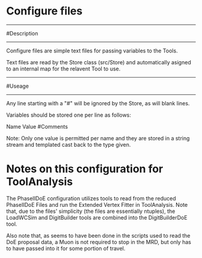 # Configure files

***********************
#Description
**********************

Configure files are simple text files for passing variables to the Tools.

Text files are read by the Store class (src/Store) and automatically asigned to an internal map for the relavent Tool to use.


************************
#Useage
************************

Any line starting with a "#" will be ignored by the Store, as will blank lines.

Variables should be stored one per line as follows:


Name Value #Comments 


Note: Only one value is permitted per name and they are stored in a string stream and templated cast back to the type given.


# Notes on this configuration for ToolAnalysis

The PhaseIIDoE configuration utilizes tools to read from the reduced PhaseIIDoE
Files and run the Extended Vertex Fitter in ToolAnalysis.  Note that, due to
the files' simplicity (the files are essentially ntuples), the LoadWCSim and
DigitBuilder tools are combined into the DigitBuilderDoE tool.

Also note that, as seems to have been done in the scripts used to read the
DoE proposal data, a Muon is not required to stop in the MRD, but only
has to have passed into it for some portion of travel.
